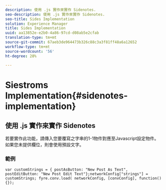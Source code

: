 ```yaml
---
description: 使用 .js 實作來實作 Sidenotes.
seo-description: 使用 .js 實作來實作 Sidenotes.
seo-title: Sides Implementation
solution: Experience Manager
title: Sides Implementation
uuid: aa13852e-e2b0-4a86-97cd-d08ab5e2cfab
translation-type: tm+mt
source-git-commit: 67aeb3de964473b326c88c3a3f81ff48a6a12652
workflow-type: tm+mt
source-wordcount: '56'
ht-degree: 28%

---
```



# Siestroms Implementation{#sidenotes-implementation}

## 使用 .js 實作來實作 Sidenotes

若要實作此功能，請傳入您要覆寫之字串的1-1物件對應至Javascript設定物件。 如果您未提供欄位，則會使用預設文字。

### 範例

```
var customStrings = { postAsButton: "New Post As Text", postEditButton: "New Post Edit Text"};networkConfig["strings"] = customStrings; fyre.conv.load( networkConfig, [convConfig], function(){});
```
